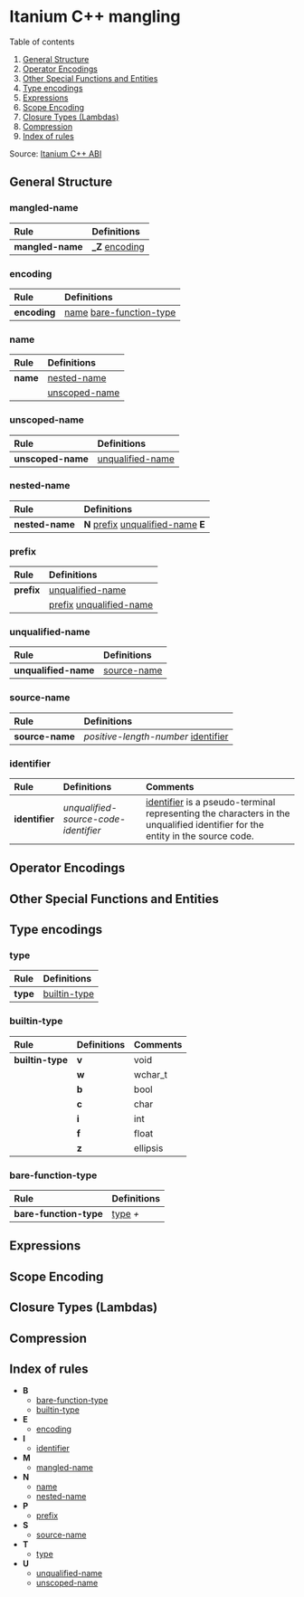 # **Itanium C++ mangling**

Table of contents

1. [General Structure](#general-structure)
2. [Operator Encodings](#operator-encodings)
3. [Other Special Functions and Entities](#other-special-functions-and-entities)
4. [Type encodings](#type-encodings)
5. [Expressions](#expressions)
6. [Scope Encoding](#scope-encoding)
7. [Closure Types (Lambdas)](#closure-types-lambdas)
8. [Compression](#compression)
9. [Index of rules](#index-of-rules)



Source: [Itanium C++ ABI](https://itanium-cxx-abi.github.io/cxx-abi/abi.html)


## **General Structure**



### mangled-name

| Rule             | Definitions                  |
|:-----------------|:-----------------------------|
| **mangled-name** | **_Z** [encoding](#encoding) |



### encoding

| Rule         | Definitions                                             |
|:-------------|:--------------------------------------------------------|
| **encoding** | [name](#name) [bare-function-type](#bare-function-type) |



### name

| Rule     | Definitions                     |
|:---------|:--------------------------------|
| **name** | [nested-name](#nested-name) |
|          | [unscoped-name](#unscoped-name) |



### unscoped-name

| Rule              | Definitions                           |
|:------------------|:--------------------------------------|
| **unscoped-name** | [unqualified-name](#unqualified-name) |



### nested-name

| Rule            | Definitions                                                         |
|:----------------|:--------------------------------------------------------------------|
| **nested-name** | **N** [prefix](#prefix) [unqualified-name](#unqualified-name) **E** |



### prefix

| Rule       | Definitions                                             |
|:-----------|:--------------------------------------------------------|
| **prefix** | [unqualified-name](#unqualified-name)                   |
|            | [prefix](#prefix) [unqualified-name](#unqualified-name) |



### unqualified-name

| Rule                 | Definitions                 |
|:---------------------|:----------------------------|
| **unqualified-name** | [source-name](#source-name) |



### source-name

| Rule            | Definitions                                        |
|:----------------|:---------------------------------------------------|
| **source-name** | *positive-length-number* [identifier](#identifier) |



### identifier

| Rule           | Definitions                          | Comments                                                                                                                                    |
|:---------------|:-------------------------------------|:--------------------------------------------------------------------------------------------------------------------------------------------|
| **identifier** | *unqualified-source-code-identifier* | [identifier](#identifier) is a pseudo-terminal representing the characters in the unqualified identifier for the entity in the source code. |



## **Operator Encodings**



## **Other Special Functions and Entities**



## **Type encodings**



### type

| Rule     | Definitions                   |
|:---------|:------------------------------|
| **type** | [builtin-type](#builtin-type) |



### builtin-type

| Rule             | Definitions | Comments |
|:-----------------|:------------|:---------|
| **builtin-type** | **v**       | void     |
|                  | **w**       | wchar_t  |
|                  | **b**       | bool     |
|                  | **c**       | char     |
|                  | **i**       | int      |
|                  | **f**       | float    |
|                  | **z**       | ellipsis |



### bare-function-type

| Rule                   | Definitions       |
|:-----------------------|:------------------|
| **bare-function-type** | [type](#type) *+* |



## **Expressions**



## **Scope Encoding**



## **Closure Types (Lambdas)**



## **Compression**



## **Index of rules**



- **B**
  - [bare-function-type](#bare-function-type)
  - [builtin-type](#builtin-type)
- **E**
  - [encoding](#encoding)
- **I**
  - [identifier](#identifier)
- **M**
  - [mangled-name](#mangled-name)
- **N**
  - [name](#name)
  - [nested-name](#nested-name)
- **P**
  - [prefix](#prefix)
- **S**
  - [source-name](#source-name)
- **T**
  - [type](#type)
- **U**
  - [unqualified-name](#unqualified-name)
  - [unscoped-name](#unscoped-name)



